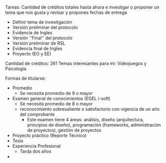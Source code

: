 Tareas: Cantidad de créditos totales hasta ahora e investigar o proponer un tema que nos gusta y revisar y propones fechas de entrega

- Definir tema de investigación
- Versión preliminar del protocolo
- Evidencia de Ingles
- Versión ''Final'' del protocolo
- Versión preliminar de RSL
- Evidencia final de Ingles
- Proyecto (EO y EE)

Cantidad de créditos: 261
Temas interesantes para mi: Videojuegos y Psicología

Formas de titularse:
- Promedio
	- Se necesita promedio de 9 o mayor
- Examen general de conocimientos (EGEL i-soft)
	- Se necesita promedio de 8 o mayor
	- reconocimiento sobresaliente o satisfactorio con vigencia de un año del comprobante
		- Este examen tiene 4 áreas: análisis, diseño (arquitectura, principios de diseño), programación (frameworks, administración de proyectos), gestión de proyectos 
- Proyecto práctico (Reporte Técnico)
- Tesis
- Experiencia Profesional
	- Tarda dos años
- 